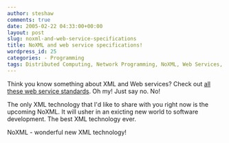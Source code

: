 ```yaml
---
author: steshaw
comments: true
date: 2005-02-22 04:33:00+00:00
layout: post
slug: noxml-and-web-service-specifications
title: NoXML and web service specifications!
wordpress_id: 25
categories: - Programming
tags: Distributed Computing, Network Programming, NoXML, Web Services, XML
---
```


Think you know something about XML and Web services? Check out [all these web service standards](http://wiki.apache.org/ws/WebServiceSpecifications). Oh my! Just say no. No!

The only XML technology that I'd like to share with you right now is the upcoming NoXML. It will usher in an exicting new world to software development. The best XML technology ever.

NoXML - wonderful new XML technology!
